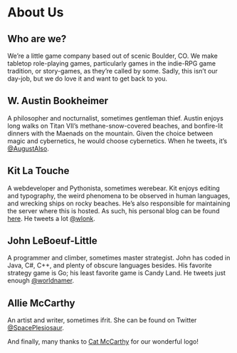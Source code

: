 About Us
========

Who are we?
-----------

We’re a little game company based out of scenic Boulder, CO. We make tabletop
role-playing games, particularly games in the indie-RPG game tradition, or
story-games, as they’re called by some. Sadly, this isn’t our day-job, but we
do love it and want to get back to you.

W. Austin Bookheimer
--------------------

A philosopher and nocturnalist, sometimes gentleman thief. Austin enjoys long
walks on Titan VII’s methane-snow-covered beaches, and bonfire-lit dinners with
the Maenads on the mountain. Given the choice between magic and cybernetics, he
would choose cybernetics. When he tweets, it’s
[@AugustAlso](http://twitter.com/AugustAlso).

Kit La Touche
-------------

A webdeveloper and Pythonista, sometimes werebear. Kit enjoys editing and
typography, the weird phenomena to be observed in human languages, and
wrecking ships on rocky beaches. He’s also responsible for maintaining the
server where this is hosted. As such, his personal blog can be found
[here](http://transneptune.net/blog/). He tweets a lot
[@wlonk](http://twitter.com/wlonk).

John LeBoeuf-Little
-------------------

A programmer and climber, sometimes master strategist. John has coded in Java,
C#, C++, and plenty of obscure languages besides. His favorite strategy game
is Go; his least favorite game is Candy Land. He tweets just enough
[@worldnamer](http://twitter.com/worldnamer).

Allie McCarthy
--------------

An artist and writer, sometimes ifrit. She can be found on Twitter
[@SpacePlesiosaur](http://twitter.com/SpacePlesiosaur).

And finally, many thanks to [Cat McCarthy](http://catmccarthy.com/) for our
wonderful logo!
